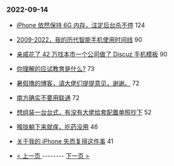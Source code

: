 ### 2022-09-14 
- [iPhone 依然保持 6G 内存，注定后台杀不停](https://www.v2ex.com/t/879906) 124
- [2009-2022，我的历代智能手机使用时间线](https://www.v2ex.com/t/879902) 90
- [亲戚花了 42 万找本市一个公司做了 Discuz 手机模板](https://www.v2ex.com/t/879840) 90
- [你理解的应试教育是什么?](https://www.v2ex.com/t/879925) 73
- [暑假撸的博客，请大佬们提提意见，谢谢。](https://www.v2ex.com/t/879833) 72
- [南方确实不要用联通](https://www.v2ex.com/t/879870) 72
- [想组装一台台式，有没有大佬给套配置单照抄下](https://www.v2ex.com/t/879889) 52
- [喉咙躺下来就痒，吃药没用](https://www.v2ex.com/t/879900) 46
- [关于我的 iPhone 失而复得这件事](https://www.v2ex.com/t/879875) 41 

- [ < 上一页 ](https://github.com/able8/v2ex-hot-record/blob/master/2022-09-13.md) -------- [ 下一页 > ](https://github.com/able8/v2ex-hot-record/blob/master/2022-09-15.md)